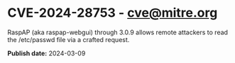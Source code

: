 # CVE-2024-28753 - cve@mitre.org

RaspAP (aka raspap-webgui) through 3.0.9 allows remote attackers to read the /etc/passwd file via a crafted request.

**Publish date:** 2024-03-09
